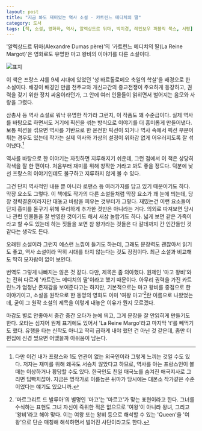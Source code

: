 ```yaml
---
layout: post
title: "지금 봐도 재미있는 역사 소설 - 카트린느 메디치의 딸"
category: 도서
tags: [책, 소설, 영화화, 역사, 알렉상드르 뒤마, 박미경, 레인보우 퍼블릭 북스, 서평]
---
```


'알렉상드르 뒤마(Alexandre Dumas père)'의
'카트린느 메디치의 딸(La Reine Margot)'은
영화로도 유명한 마고 왕비의 이야기를 다룬 소설이다.

![표지](https://lh3.googleusercontent.com/sIC_-DkLCpnrAs_L8g1ajvDhypmPOJ9nF98F9pPXu4xStGOhSAYAPYVSUSBl0A-4SfwEqV75kyPIhA=s480)

이 책은 프랑스 샤를 9세 시대에 있었던
'성 바르톨로메오 축일의 학살'을 배경으로 한 소설이다.
배경이 배경인 만큼 천주교와 개신교간의 종교전쟁이 주요하게 등장하고,
권력을 갖기 위한 정치 싸움이라던가,
그 안에 여러 인물들이 얽히면서 벌어지는 음모와 사랑을 그렸다.

삼총사 등 역사 소설로 워낙 유명한 작가라 그런지, 이 작품도 꽤 수준급이다.
실제 역사를 바탕으로 하면서도
거기에 픽션을 섞는 방식으로 이야기를 더 흥미롭게 만들어낸다.
보통 픽션을 섞으면 역사를 기반으로 한 온전한 픽션이 되거나
역사 속에서 픽션 부분이 튀는 경우도 있는데
작가는 실제 역사와 가상의 설정이 위화감 없게 어우러지도록 잘 섞어냈다.[^1]

[^1]: 다만 이건 내가 프랑스와 1도 연관이 없는 외국인이라 그렇게 느끼는 것일 수도 있다. 저자는 재미를 위해 왜곡도 서슴치 않았다고 하므로, 역사를 아는 프랑스인이 볼 때는 이상하거나 황당할 수도 있다. 한국인도 친일 매국노를 숨겨진 애국지사로 그리면 딥빡치잖아. 지금은 명작가로 이름높은 뒤마가 당시에는 대본소 작가같은 수준이었다는 얘기도 있으니까.

역사를 바탕으로 한 이야기는 자칫하면 지루해지기 쉬운데,
그런 점에서 이 책은 상당히 각색을 잘 한 편이다.
처음부터 재미를 위해 창작한 거라고 봐도 좋을 정도다.
덕분에 낯선 프랑스의 이야기인데도 불구하고 지루하지 않게 볼 수 있다.

그건 단지 역사적인 내용 뿐 아니라
로맨스 등 여러가지를 담고 있기 때문이기도 하다.
막장 요소도 그렇다.
이 책에도 작가의 다른 소설들처럼 막장 요소가 꽤 눈에 띄는데,
당장 정략결혼이라지만 대놓고 바람을 피우는 것부터가 그렇다.
재밌는건 이런 요소들이 단지 흥미를 돋구기 위해 무리하게 추가한 것만은 아니라는 거다.
의외로 따져보면 당시나 관련 인물들을 잘 반영한 것이기도 해서 새삼 놀랍기도 하다.
넓게 보면 같은 가족이라고 할 수도 있는데 하는 짓들을 보면 참
왕가라는 것들은 다 갈데까지 간 인간들인 것 같다는 생각도 든다.

오래된 소설이라 그런지 예스런 느낌이 들기도 하는데,
그래도 문장력도 괜찮아서 읽기도 좋고,
역사 소설이라 딱히 시대를 타지 않는다는 것도 장점이다.
최근 소설과 비교해도 딱히 모자람이 없어 보인다.

번역도 그렇게 나빠지는 않은 것 같다.
다만, 제목은 좀 의아했다.
원제인 '마고 왕비'와는 전혀 다르게 '카트린느 메디치의 딸'이라고 했기 때문이다.
아무리 권력을 가진 카트린느가 엄청난 존재감을 보여준다고는 하지만,
기본적으로는 마고 왕비를 중점으로 한 이야기이고,
소설을 원작으로 한 동명의 영화도 이미 '여왕 마고'[^2]란 이름으로 나왔었는데,
굳이 그 원작 소설의 제목을 이렇게 내놓은 이유가 뭔지 모르겠다.

[^2]: '마르그리트 드 발루아'의 별명인 '마고'는 '마르고'가 맞는 표현이라고 한다. 그녀를 수식하는 표현도 그녀 자신이 즉위한 적은 없으므로 '여왕'이 아니라 왕녀, 그리고 '왕비'라고 해야 맞다. 이는 여왕 또는 왕비 등으로 해석할 수 있는 'Queen'을 '여왕'으로 단순 매칭해 해석하면서 벌어진 사단이라고도 한다.

마감도 별로 안좋아서 중간 중간 오타가 눈에 띄고,
그게 문장을 잘 안읽히게 만들기도 한다.
오타는 심지어 원제 표기에도 있어서 'La Reine Margo'라고 마지막 't'를 빼먹기도 했다.
유행을 타는 신작도 아니고 딱히 급하게 내야 했던 건 아닌 것 같은데,
좀만 더 편집에 신경 썼으면 어땠을까 아쉬움이 남는다.
